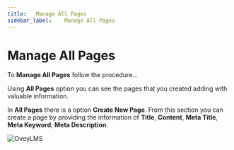 ```yaml
---
title:   Manage All Pages
sidebar_label:    Manage All Pages
---
```


# Manage All Pages

To **Manage All Pages** follow the procedure...

Using **All Pages** option you can see the pages that you created adding with valuable information.

In **All Pages** there is a option **Create New Page**. From this section you can create a page by providing the information of **Title**, **Content**, **Meta Title**, **Meta Keyword**, **Meta Description**.

![OvoyLMS](/assets/ovoy/all_page.png)
